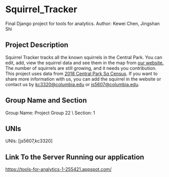# Squirrel_Tracker

Final Django project for tools for analytics.
Author: Kewei Chen, Jingshan Shi

## Project Description

Squirrel Tracker tracks all the known squirrels in the Central Park. You can edit, add, view the squirrel data and see them in the map from [our website.](https://tools-for-analytics-1-255421.appspot.com/)
The number of squirrels are still growing, and it needs you contribution. This project uses data from [2018 Central Park Sq Census](https://data.cityofnewyork.us/Environment/2018-Central-Park-Squirrel-Census-Squirrel-Data/vfnx-vebw). If you want to share more information with us, you can add the squirrel in the website or contact us by kc3320@columbia.edu or js5607@columbia.edu.

## Group Name and Section

Group Name: Project Group 22 \\
Section: 1

## UNIs

UNIs: [js5607,kc3320]

## Link To the Server Running our application

<https://tools-for-analytics-1-255421.appspot.com/>